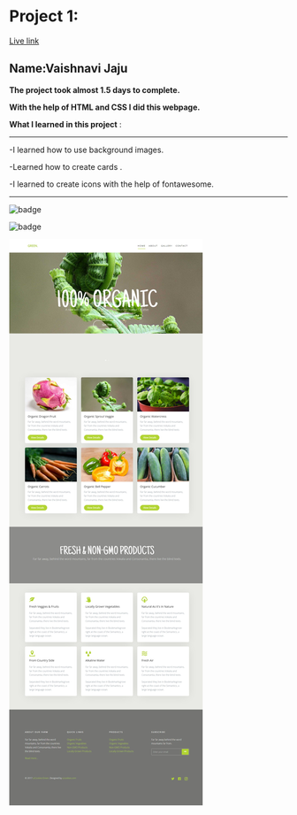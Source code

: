 # Project 1:
[Live link](https://web-page-assignment-neon.vercel.app/)

## Name:Vaishnavi Jaju

**The project took almost 1.5 days to complete.**

**With the help of HTML and CSS I did this webpage.**

**What I learned in this project** :

***
 -I learned how to use background images.

 -Learned how to create cards .

 -I learned to create icons with the help of fontawesome.
***

![badge](https://img.shields.io/badge/InternFrontEndDeveloper-Assignment-INeuron)

![badge](https://img.shields.io/badge/HTML-CSS-INeuron)

![image](./Web%20capture_12-2-2024_162146_uicookies.com.jpeg)